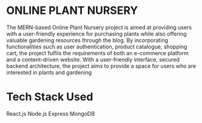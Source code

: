 # ONLINE PLANT NURSERY
The MERN-based Online Plant Nursery  project is aimed at providing users with a user-friendly experience for purchasing plants while also offering valuable gardening resources through the blog. By incorporating functionalities such as user authentication, product catalogue, shopping cart, the project fulfils the requirements of both an e-commerce platform and a content-driven website. With a user-friendly interface, secured backend architecture, the project aims to provide a space for users who are interested in plants and gardening

# Tech Stack Used
React.js
Node.js
Express
MongoDB
